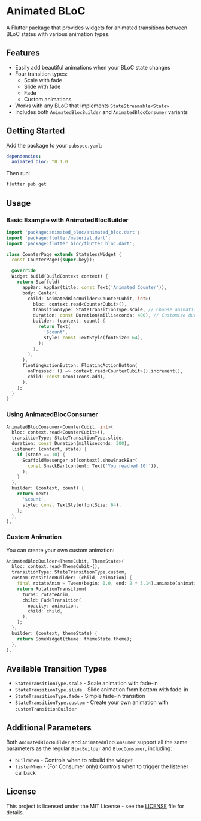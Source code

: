 <!--
This README describes the package. If you publish this package to pub.dev,
this README's contents appear on the landing page for your package.

For information about how to write a good package README, see the guide for
[writing package pages](https://dart.dev/tools/pub/writing-package-pages).

For general information about developing packages, see the Dart guide for
[creating packages](https://dart.dev/guides/libraries/create-packages)
and the Flutter guide for
[developing packages and plugins](https://flutter.dev/to/develop-packages).
-->

# Animated BLoC

A Flutter package that provides widgets for animated transitions between BLoC states with various animation types.

## Features

- Easily add beautiful animations when your BLoC state changes
- Four transition types:
  - Scale with fade
  - Slide with fade
  - Fade
  - Custom animations
- Works with any BLoC that implements `StateStreamable<State>`
- Includes both `AnimatedBlocBuilder` and `AnimatedBlocConsumer` variants

## Getting Started

Add the package to your `pubspec.yaml`:

```yaml
dependencies:
  animated_bloc: ^0.1.0
```

Then run:

```bash
flutter pub get
```

## Usage

### Basic Example with AnimatedBlocBuilder

```dart
import 'package:animated_bloc/animated_bloc.dart';
import 'package:flutter/material.dart';
import 'package:flutter_bloc/flutter_bloc.dart';

class CounterPage extends StatelessWidget {
  const CounterPage({super.key});

  @override
  Widget build(BuildContext context) {
    return Scaffold(
      appBar: AppBar(title: const Text('Animated Counter')),
      body: Center(
        child: AnimatedBlocBuilder<CounterCubit, int>(
          bloc: context.read<CounterCubit>(),
          transitionType: StateTransitionType.scale, // Choose animation type
          duration: const Duration(milliseconds: 400), // Customize duration
          builder: (context, count) {
            return Text(
              '$count',
              style: const TextStyle(fontSize: 64),
            );
          },
        ),
      ),
      floatingActionButton: FloatingActionButton(
        onPressed: () => context.read<CounterCubit>().increment(),
        child: const Icon(Icons.add),
      ),
    );
  }
}
```

### Using AnimatedBlocConsumer

```dart
AnimatedBlocConsumer<CounterCubit, int>(
  bloc: context.read<CounterCubit>(),
  transitionType: StateTransitionType.slide,
  duration: const Duration(milliseconds: 300),
  listener: (context, state) {
    if (state == 10) {
      ScaffoldMessenger.of(context).showSnackBar(
        const SnackBar(content: Text('You reached 10!')),
      );
    }
  },
  builder: (context, count) {
    return Text(
      '$count',
      style: const TextStyle(fontSize: 64),
    );
  },
),
```

### Custom Animation

You can create your own custom animation:

```dart
AnimatedBlocBuilder<ThemeCubit, ThemeState>(
  bloc: context.read<ThemeCubit>(),
  transitionType: StateTransitionType.custom,
  customTransitionBuilder: (child, animation) {
    final rotateAnim = Tween(begin: 0.0, end: 2 * 3.14).animate(animation);
    return RotationTransition(
      turns: rotateAnim,
      child: FadeTransition(
        opacity: animation,
        child: child,
      ),
    );
  },
  builder: (context, themeState) {
    return SomeWidget(theme: themeState.theme);
  },
),
```

## Available Transition Types

- `StateTransitionType.scale` - Scale animation with fade-in
- `StateTransitionType.slide` - Slide animation from bottom with fade-in
- `StateTransitionType.fade` - Simple fade-in transition
- `StateTransitionType.custom` - Create your own animation with `customTransitionBuilder`

## Additional Parameters

Both `AnimatedBlocBuilder` and `AnimatedBlocConsumer` support all the same parameters as the regular `BlocBuilder` and `BlocConsumer`, including:

- `buildWhen` - Controls when to rebuild the widget
- `listenWhen` - (For Consumer only) Controls when to trigger the listener callback

## License

This project is licensed under the MIT License - see the [LICENSE](LICENSE) file for details.
